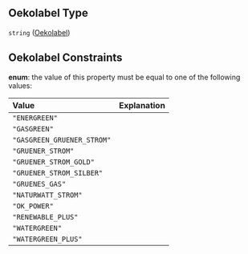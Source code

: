 ## Oekolabel Type

`string` ([Oekolabel](oekolabel.md))

## Oekolabel Constraints

**enum**: the value of this property must be equal to one of the following values:

| Value                      | Explanation |
| :------------------------- | :---------- |
| `"ENERGREEN"`              |             |
| `"GASGREEN"`               |             |
| `"GASGREEN_GRUENER_STROM"` |             |
| `"GRUENER_STROM"`          |             |
| `"GRUENER_STROM_GOLD"`     |             |
| `"GRUENER_STROM_SILBER"`   |             |
| `"GRUENES_GAS"`            |             |
| `"NATURWATT_STROM"`        |             |
| `"OK_POWER"`               |             |
| `"RENEWABLE_PLUS"`         |             |
| `"WATERGREEN"`             |             |
| `"WATERGREEN_PLUS"`        |             |
